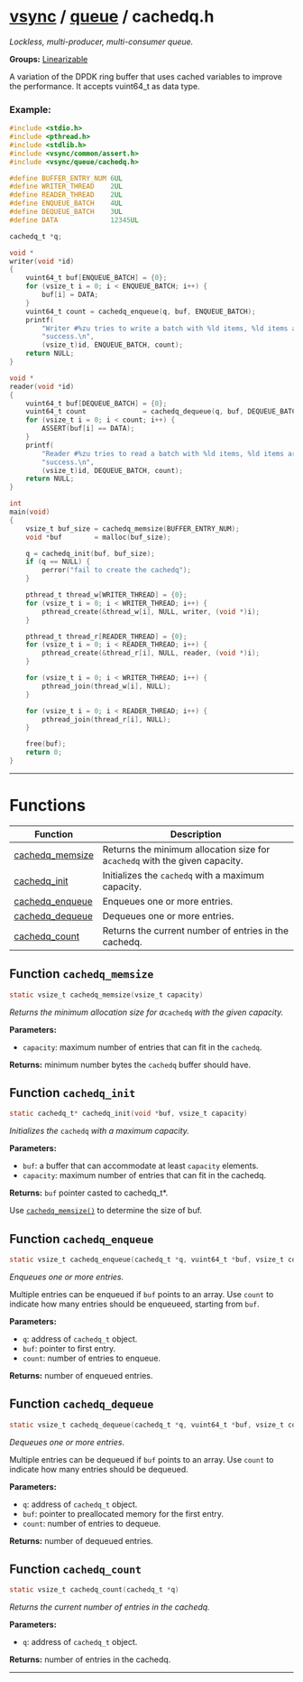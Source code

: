 #  [vsync](../README.md) / [queue](README.md) / cachedq.h
_Lockless, multi-producer, multi-consumer queue._ 

**Groups:** [Linearizable](../GROUP_linearizable.md)

A variation of the DPDK ring buffer that uses cached variables to improve the performance. It accepts vuint64_t as data type.


### Example:



```c
#include <stdio.h>
#include <pthread.h>
#include <stdlib.h>
#include <vsync/common/assert.h>
#include <vsync/queue/cachedq.h>

#define BUFFER_ENTRY_NUM 6UL
#define WRITER_THREAD    2UL
#define READER_THREAD    2UL
#define ENQUEUE_BATCH    4UL
#define DEQUEUE_BATCH    3UL
#define DATA             12345UL

cachedq_t *q;

void *
writer(void *id)
{
    vuint64_t buf[ENQUEUE_BATCH] = {0};
    for (vsize_t i = 0; i < ENQUEUE_BATCH; i++) {
        buf[i] = DATA;
    }
    vuint64_t count = cachedq_enqueue(q, buf, ENQUEUE_BATCH);
    printf(
        "Writer #%zu tries to write a batch with %ld items, %ld items are "
        "success.\n",
        (vsize_t)id, ENQUEUE_BATCH, count);
    return NULL;
}

void *
reader(void *id)
{
    vuint64_t buf[DEQUEUE_BATCH] = {0};
    vuint64_t count              = cachedq_dequeue(q, buf, DEQUEUE_BATCH);
    for (vsize_t i = 0; i < count; i++) {
        ASSERT(buf[i] == DATA);
    }
    printf(
        "Reader #%zu tries to read a batch with %ld items, %ld items are "
        "success.\n",
        (vsize_t)id, DEQUEUE_BATCH, count);
    return NULL;
}

int
main(void)
{
    vsize_t buf_size = cachedq_memsize(BUFFER_ENTRY_NUM);
    void *buf        = malloc(buf_size);

    q = cachedq_init(buf, buf_size);
    if (q == NULL) {
        perror("fail to create the cachedq");
    }

    pthread_t thread_w[WRITER_THREAD] = {0};
    for (vsize_t i = 0; i < WRITER_THREAD; i++) {
        pthread_create(&thread_w[i], NULL, writer, (void *)i);
    }

    pthread_t thread_r[READER_THREAD] = {0};
    for (vsize_t i = 0; i < READER_THREAD; i++) {
        pthread_create(&thread_r[i], NULL, reader, (void *)i);
    }

    for (vsize_t i = 0; i < WRITER_THREAD; i++) {
        pthread_join(thread_w[i], NULL);
    }

    for (vsize_t i = 0; i < READER_THREAD; i++) {
        pthread_join(thread_r[i], NULL);
    }

    free(buf);
    return 0;
}
```

 

---
# Functions 

| Function | Description |
|---|---|
| [cachedq_memsize](cachedq.h.md#function-cachedq_memsize) | Returns the minimum allocation size for a`cachedq` with the given capacity.  |
| [cachedq_init](cachedq.h.md#function-cachedq_init) | Initializes the `cachedq` with a maximum capacity.  |
| [cachedq_enqueue](cachedq.h.md#function-cachedq_enqueue) | Enqueues one or more entries.  |
| [cachedq_dequeue](cachedq.h.md#function-cachedq_dequeue) | Dequeues one or more entries.  |
| [cachedq_count](cachedq.h.md#function-cachedq_count) | Returns the current number of entries in the cachedq.  |

##  Function `cachedq_memsize`

```c
static vsize_t cachedq_memsize(vsize_t capacity)
``` 
_Returns the minimum allocation size for a_`cachedq` _with the given capacity._ 




**Parameters:**

- `capacity`: maximum number of entries that can fit in the `cachedq`.


**Returns:** minimum number bytes the `cachedq` buffer should have. 



##  Function `cachedq_init`

```c
static cachedq_t* cachedq_init(void *buf, vsize_t capacity)
``` 
_Initializes the_ `cachedq` _with a maximum capacity._ 




**Parameters:**

- `buf`: a buffer that can accommodate at least `capacity` elements. 
- `capacity`: maximum number of entries that can fit in the cachedq.


**Returns:** `buf` pointer casted to cachedq_t*.

Use [`cachedq_memsize()`](cachedq.h.md#function-cachedq_memsize) to determine the size of buf. 


##  Function `cachedq_enqueue`

```c
static vsize_t cachedq_enqueue(cachedq_t *q, vuint64_t *buf, vsize_t count)
``` 
_Enqueues one or more entries._ 


Multiple entries can be enqueued if `buf` points to an array. Use `count` to indicate how many entries should be enqueueed, starting from `buf`.



**Parameters:**

- `q`: address of `cachedq_t` object. 
- `buf`: pointer to first entry. 
- `count`: number of entries to enqueue.


**Returns:** number of enqueued entries. 



##  Function `cachedq_dequeue`

```c
static vsize_t cachedq_dequeue(cachedq_t *q, vuint64_t *buf, vsize_t count)
``` 
_Dequeues one or more entries._ 


Multiple entries can be dequeued if `buf` points to an array. Use `count` to indicate how many entries should be dequeued.



**Parameters:**

- `q`: address of `cachedq_t` object. 
- `buf`: pointer to preallocated memory for the first entry. 
- `count`: number of entries to dequeue. 


**Returns:** number of dequeued entries. 



##  Function `cachedq_count`

```c
static vsize_t cachedq_count(cachedq_t *q)
``` 
_Returns the current number of entries in the cachedq._ 




**Parameters:**

- `q`: address of `cachedq_t` object. 


**Returns:** number of entries in the cachedq. 




---
